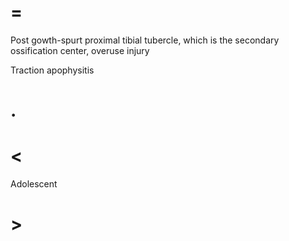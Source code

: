 # =

Post gowth-spurt proximal tibial tubercle, which is the secondary ossification center, overuse injury

Traction apophysitis

# .

# <

Adolescent

# >
